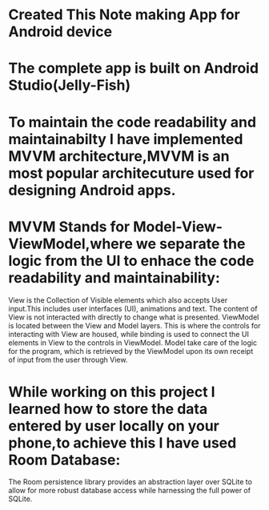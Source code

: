 # Created This Note making App for Android device
# The complete app is built on Android Studio(Jelly-Fish)
# To maintain the code readability and maintainabilty I have implemented MVVM architecture,MVVM is an most popular architecuture used for designing Android apps.
# MVVM Stands for Model-View-ViewModel,where we separate the logic from the UI to enhace the code readability and maintainability:
View is the Collection of Visible elements which also accepts User input.This includes user interfaces (UI), animations and text. The content of View is not interacted with directly to change what is presented.
ViewModel is located between the View and Model layers. This is where the controls for interacting with View are housed, while binding is used to connect the UI elements in View to the controls in ViewModel.
Model take care of the logic for the program, which is retrieved by the ViewModel upon its own receipt of input from the user through View.
# While working on this project I learned how to store the data entered by user locally on your phone,to achieve this I have used Room Database:
The Room persistence library provides an abstraction layer over SQLite to allow for more robust database access while harnessing the full power of SQLite.
